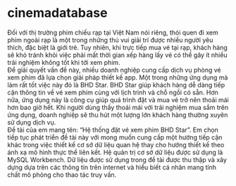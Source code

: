 # cinemadatabase
Đối với thị trường phim chiếu rạp tại Việt Nam nói riêng, thói quen đi xem phim ngoài
rạp là một trong những thú vui giải trí được nhiều người yêu thích, đặc biệt là giới trẻ. Tuy
nhiên, khi trực tiếp mua vé tại rạp, khách hàng sẽ khó tránh khỏi việc phải mất thời gian
xếp hàng lấy vé có thể gây ít nhiều trải nghiệm không tốt khi tới xem phim. <br />
Để giải quyết vấn đề này, nhiều doanh nghiệp cung cấp dịch vụ phòng vé xem phim đã
lựa chọn giải pháp thiết kế app. Một trong những ứng dụng mà làm rất tốt việc này đó là
BHD Star. BHD Star giúp khách hàng dễ dàng tiếp cận thông tin về vé xem phim cùng với
lịch trình và chỗ ngồi có sẵn. Hơn nữa, ứng dụng này là công cụ giúp quá trình đặt và mua
vé trở nên thoải mái hơn bao giờ hết. Khi người dùng thấy thoải mái với trải nghiệm mua
sắm trên ứng dụng, doanh nghiệp sẽ thu hút một lượng lớn khách hàng thường xuyên sử
dụng dịch vụ. <br />
Đề tài của em mang tên: “Hệ thống đặt vé xem phim BHD Star”. Em chọn tiếp tục phát
triển đề tài này với mong muốn cung cấp một hướng tiếp cận khác trong việc thiết kế cơ sở
dữ liệu quan hệ thay cho hướng thiết kế theo ánh xạ mô hình thực thể liên kết. Hệ quản trị
cơ sở dữ liệu được sử dụng là MySQL Workbench. Dữ liệu được sử dụng trong đề tài được
thu thập và xây dựng dựa trên các thông tin trên internet và hiểu biết cá nhân mang tính
chất mô phỏng cho thao tác truy vấn.
